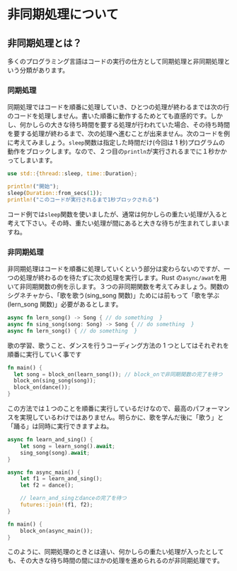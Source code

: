 # 非同期処理について

## 非同期処理とは？

多くのプログラミング言語はコードの実行の仕方として同期処理と非同期処理という分類があります。

### 同期処理

同期処理ではコードを順番に処理していき、ひとつの処理が終わるまでは次の行のコードを処理しません。書いた順番に動作するためとても直感的です。しかし、何かしらの大きな待ち時間を要する処理が行われていた場合、その待ち時間を要する処理が終わるまで、次の処理へ進むことが出来ません。次のコードを例に考えてみましょう。`sleep`関数は指定した時間だけ(今回は 1 秒)プログラムの動作をブロックします。なので、２つ目の`println`が実行されるまでに１秒かかってしまいます。

```rust
use std::{thread::sleep, time::Duration};

println!("開始");
sleep(Duration::from_secs(1));
println!("このコードが実行されるまで1秒ブロックされる")
```

コード例では`sleep`関数を使いましたが、通常は何かしらの重たい処理が入ると考えて下さい。その時、重たい処理が間にあると大きな待ちが生まれてしまいますね。

### 非同期処理

非同期処理はコードを順番に処理していくという部分は変わらないのですが、一つの処理が終わるのを待たずに次の処理を実行します。Rust の`async/awat`を用いて非同期関数の例を示します。３つの非同期関数を考えてみましょう。関数のシグネチャから、「歌を歌う(sing_song 関数)」ためには前もって「歌を学ぶ(lern_song 関数)」必要があるとします。

```rust
async fn lern_song() -> Song { // do something  }
async fn sing_song(song: Song) -> Song { // do something  }
async fn lern_song() { // do something  }
```

歌の学習、歌うこと、ダンスを行うコーディング方法の 1 つとしてはそれぞれを順番に実行していく事です

```rust
fn main() {
  let song = block_on(learn_song()); // block_onで非同期関数の完了を待つ
  block_on(sing_song(song));
  block_on(dance());
}
```

この方法では１つのことを順番に実行しているだけなので、最高のパフォーマンスを実現しているわけではありません。明らかに、歌を学んだ後に「歌う」と「踊る」は同時に実行できますよね。

```rust
async fn learn_and_sing() {
    let song = learn_song().await;
    sing_song(song).await;
}

async fn async_main() {
    let f1 = learn_and_sing();
    let f2 = dance();

    // learn_and_singとdanceの完了を待つ
    futures::join!(f1, f2);
}

fn main() {
    block_on(async_main());
}
```

このように、同期処理のときとは違い、何かしらの重たい処理が入ったとしても、その大きな待ち時間の間にほかの処理を進められるのが非同期処理です。
